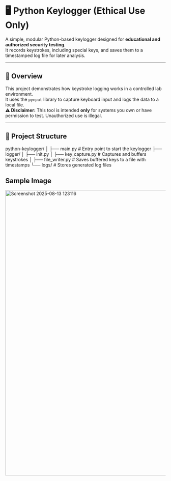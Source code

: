 
# 🖥️ Python Keylogger (Ethical Use Only)

A simple, modular Python-based keylogger designed for **educational and authorized security testing**.  
It records keystrokes, including special keys, and saves them to a timestamped log file for later analysis.

---

## 📌 Overview
This project demonstrates how keystroke logging works in a controlled lab environment.  
It uses the `pynput` library to capture keyboard input and logs the data to a local file.  
**⚠️ Disclaimer:** This tool is intended **only** for systems you own or have permission to test. Unauthorized use is illegal.

---


## 📂 Project Structure
python-keylogger/
│
├── main.py # Entry point to start the keylogger
├── logger/
│ ├── init.py
│ ├── key_capture.py # Captures and buffers keystrokes
│ ├── file_writer.py # Saves buffered keys to a file with timestamps
└── logs/ # Stores generated log files

## Sample Image 
<img width="1556" height="897" alt="Screenshot 2025-08-13 123116" src="https://github.com/user-attachments/assets/ebb03b63-0275-4dc3-94e1-57c05fc49cc9" />
